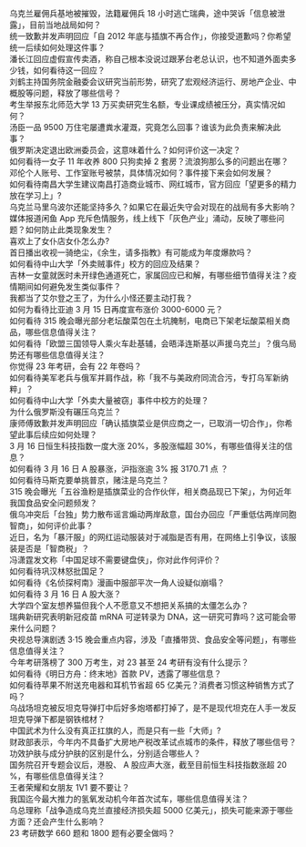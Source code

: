 乌克兰雇佣兵基地被摧毁，法籍雇佣兵 18 小时逃亡瑞典，途中哭诉「信息被泄露」，目前当地战局如何？  
统一致歉并发声明回应「自 2012 年底与插旗不再合作」，你接受道歉吗？你希望统一后续如何处理这件事？  
潘长江回应虚假宣传卖酒，称自己根本没说过跟茅台老总认识，也不知道外面卖多少钱，如何看待这一回应？  
刘鹤主持国务院金融委会议研究当前形势，研究了宏观经济运行、房地产企业、中概股等问题，释放了哪些信号？  
考生举报东北师范大学 13 万买卖研究生名额，专业课成绩被压分，真实情况如何？  
汤臣一品 9500 万住宅屡遭粪水灌溉，究竟怎么回事？谁该为此负责来解决此事？  
俄罗斯决定退出欧洲委员会，这意味着什么？如何评价这一决定？  
如何看待一女子 11 年收养 800 只狗卖掉 2 套房？流浪狗那么多的问题出在哪？  
邓伦个人账号、工作室账号被禁，具体情况如何？事件接下来会如何发展？  
如何看待南昌大学生建议南昌打造商业城市、网红城市，官方回应「望更多的精力放在学习上」?  
乌克兰马里乌波尔还能坚持多久？如果它在最近失守会对现在的战局有多大影响？  
媒体报道闲鱼 App 充斥色情服务，线上线下「灰色产业」涌动，反映了哪些问题？如何防止此类现象发生？  
喜欢上了女仆店女仆怎么办?  
首日播出收视一骑绝尘，《余生，请多指教》有可能成为年度爆款吗？  
如何看待中山大学「外卖贼事件」校方的回应及结果？  
吉林一女童就医时未开绿色通道死亡，家属回应已和解，有哪些细节值得关注？疫情期间如何避免发生类似事件？  
我都当了艾尔登之王了，为什么小怪还要主动打我？  
如何为看待比亚迪 3 月 15 日再度宣布涨价 3000-6000 元？  
如何看待 315 晚会曝光部分老坛酸菜包在土坑腌制，电商已下架老坛酸菜相关商品，哪些信息值得关注？  
如何看待「欧盟三国领导人乘火车赴基辅，会晤泽连斯基以声援乌克兰」？俄乌局势还有哪些信息值得关注？  
你觉得 23 年考研，会有 22 年卷吗？  
如何看待美军老兵与俄军并肩作战，称「我不与美政府同流合污，专打乌军新纳粹」？  
如何看待中山大学「外卖大量被窃」事件中校方的处理？  
为什么俄罗斯没有碾压乌克兰？  
康师傅致歉并发声明回应「确认插旗菜业是供应商之一，已取消一切合作」，你希望此事后续应如何处理？  
3 月 16 日恒生科技指数一度大涨 20%，多股涨幅超 30%，有哪些值得关注的信息？  
如何看待 3 月 16 日 A 股暴涨，沪指涨逾 3% 报 3170.71 点 ？  
如何看待马斯克要单挑普京，赌注是乌克兰？  
315 晚会曝光「五谷渔粉是插旗菜业的合作伙伴，相关商品现已下架」，为何近年我国食品安全问题频发？  
俄乌冲突后「台独」势力散布谣言煽动两岸敌意，国台办回应「严重低估两岸同胞智商」，如何评价此事？  
近日，名为「暴汗服」的网红运动服装对于减脂是否有用，在网络上引争议，该服装是否是「智商税」？  
冯潇霆发文称「中国足球不需要键盘侠」，你对此作何评价？  
如何看待巩汉林怒批国足？  
如何看待《名侦探柯南》漫画中服部平次一角人设疑似崩塌？  
如何看待 3 月 16 日 A 股大涨？  
大学四个室友想养猫但我个人不愿意又不想把关系搞的太僵怎么办？  
瑞典新研究表明新冠疫苗 mRNA 可逆转录为 DNA，这一研究可靠吗？这可能会带来什么问题？  
央视总导演剧透 3·15 晚会重点内容，涉及「直播带货、食品安全等问题」，有哪些信息值得关注？  
今年考研落榜了 300 万考生，对 23 甚至 24 考研有没有什么提示？  
如何看待《明日方舟：终末地》首款 PV，透露了哪些信息？  
如何看待苹果不附送充电器和耳机节省超 65 亿美元？消费者习惯这种销售方式了吗？  
乌战场坦克被反坦克导弹打中后好多炮塔都打掉了，是不是现代坦克在人手一发反坦克导弹下都是钢铁棺材？  
中国武术为什么没有真正扛旗的人，而是只有一些「大师」?  
财政部表示，今年内不具备扩大房地产税改革试点城市的条件，释放了哪些信号？  
功效护肤与成分护肤的区别是什么，分别适合哪些人？  
国务院召开专题会议后，港股、 A 股应声大涨，截至目前恒生科技指数涨超 20 %，有哪些信息值得关注？  
王者荣耀和女朋友 1V1 要不要让？  
我国迄今最大推力的氢氧发动机今年首次试车，哪些信息值得关注？  
乌总理称「战争造成乌克兰直接经济损失超 5000 亿美元」，损失可能来源于哪些方面？还会产生什么影响？  
23 考研数学 660 题和 1800 题有必要全做吗？  
